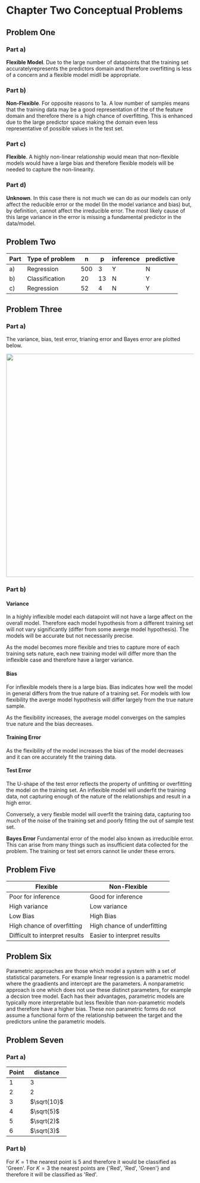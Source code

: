 # Chapter Two Conceptual Problems

## Problem One
### Part a)
**Flexible Model**. Due to the large number of datapoints that the training set accuratelyrepresents the predictors domain and therefore  overfitting is less of a concern and a flexible model midll be appropriate.

### Part b)
**Non-Flexible**. For opposite reasons to 1a. A low number of samples means that the training data may be a good representation of the of the feature domain and therefore there is a high chance of overfitting. This is enhanced due to the large predictor space making the domain even less representative of possible values in the test set.

### Part c)
**Flexible**. A highly non-linear relationship would mean that non-flexible models would have a large bias and therefore flexible models will be needed to capture the non-linearity.

### Part d)
**Unknown**. In this case there is not much we can do as our models can only affect the reducible error or the model (In the model variance and bias) but, by definition, cannot affect the irreducible error. The most likely cause of this large variance in the error is missing a fundamental predictor in the data/model.

## Problem Two

| Part | Type of problem | n | p | inference | predictive |
|-----|-----------------|---|---|-----------|------------|
| a)  | Regression      |500| 3 |     Y     |     N      |
| b)  | Classification  |20 | 13|     N     |     Y      |
| c)  | Regression      |52 | 4 |     N     |     Y      |


## Problem Three
### Part a)
The variance, bias, test error, trianing error and Bayes error are plotted below.

<img src='../Images/Chapter2/flexibility_plots.png' width='600'>

### Part b)
#### Variance
In a highly inflexible model each datapoint will not have a large affect on the overall model. Therefore each model hypothesis from a different training set will not vary significantly (differ from some averge model hypothesis). The models will be accurate but not necessarily precise.

As the model becomes more flexible and tries to capture more of each training sets nature, each new training model will differ more than the inflexible case and therefore have a larger variance.

#### Bias
For inflexible models there is a large bias. Bias indicates how well the model in general differs from the true nature of a training set. For models with low flexibility the averge model hypothesis will differ largely from the true nature sample.

As the flexibility increases, the average model converges on the samples true nature and the bias decreases.

#### Training Error
As the flexibility of the model increases the bias of the model decreases and it can ore accurately fit the training data.

#### Test Error
The U-shape of the test error reflects the property of unfitting or overfitting the model on the training set. An inflexible model will underfit the training data, not capturing enough of the nature of the relationships and result in a high error.

Conversely, a very flexble model will overfit the training data, capturing too much of the noise of the training set and poorly fitting the out of sample test set.

**Bayes Error**
Fundamental error of the model also known as irreducible error. This can arise from many things such as insufficient data collected for the problem. The training or test set errors cannot lie under these errors.

## Problem Five

| Flexible                       |       Non-Flexible         |
|--------------------------------|----------------------------|
| Poor for inference             | Good for inference         |
| High variance                  | Low variance               |
| Low Bias                       | High Bias                  |
| High chance of overfitting     | High chance of underfitting|
| Difficult to interpret results | Easier to interpret results|


## Problem Six

Parametric approaches are those which model a system with a set of statistical parameters. For example linear regression is a parametric model where the graadients and intercept are the parameters. A nonparametric approach is one which does not use these distinct parameters, for example a decsion tree model. Each has their advantages, parametric models are typically more interpretable but less flexible than non-parametric models and therefore have a higher bias. These non parametric forms do not assume a functional form of the relationship between the target and the predictors unline the parametric models.

## Problem Seven
### Part a)

| Point | distance    |
|-------|-------------|
| 1     | 3           |
| 2     | 2           |
| 3     | $\sqrt{10}$ |
| 4     | $\sqrt{5}$  |
| 5     | $\sqrt{2}$  |
| 6     | $\sqrt{3}$  |

### Part b)
For $K=1$ the nearest point is 5 and therefore it would be classified as 'Green'.
For $K=3$ the nearest points are {'Red', 'Red', 'Green'} and therefore it will be classified as 'Red'.
